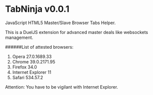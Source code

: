 TabNinja v0.0.1
======
JavaScript HTML5 Master/Slave Browser Tabs Helper.

This is a DuelJS extension for advanced master deals like websockets management.

######List of attested browsers:

1. Opera 27.0.1689.33
2. Chrome 39.0.2171.95
3. Firefox 34.0
4. Internet Explorer 11
5. Safari 534.57.2

Attention: You have to be vigilant with Internet Explorer.